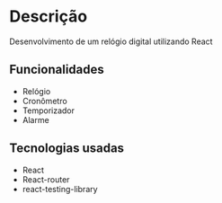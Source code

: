 # Descrição
Desenvolvimento de um relógio digital utilizando React
## Funcionalidades
* Relógio
* Cronômetro
* Temporizador
* Alarme
## Tecnologias usadas
* React
* React-router
* react-testing-library
